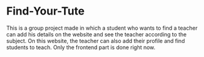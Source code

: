 # Find-Your-Tute
This is a group project made in which a student who wants to find a teacher can add his details on the website and see the teacher according to the subject. On this website, the teacher can also add their profile and find students to teach. Only the frontend part is done right now.
